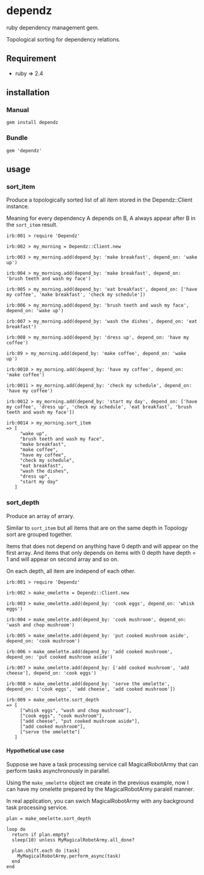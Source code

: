 # dependz
ruby dependency management gem.

Topological sorting for dependency relations.

## Requirement

- ruby => 2.4

## installation

### Manual
`gem install dependz`
### Bundle
`gem 'dependz'`

## usage

### sort_item

Produce a topologically sorted list of all item stored in the Dependz::Client instance.

Meaning for every dependency A depends on B, A always appear after B in the `sort_item` result.

```
irb:001 > require 'Dependz'

irb:002 > my_morning = Dependz::Client.new

irb:003 > my_morning.add(depend_by: 'make breakfast', depend_on: 'wake up')

irb:004 > my_morning.add(depend_by: 'make breakfast', depend_on: 'brush teeth and wash my face')

irb:005 > my_morning.add(depend_by: 'eat breakfast', depend_on: ['have my coffee', 'make breakfast', 'check my schedule'])

irb:006 > my_morning.add(depend_by: 'brush teeth and wash my face', depend_on: 'wake up')

irb:007 > my_morning.add(depend_by: 'wash the dishes', depend_on: 'eat breakfast')

irb:008 > my_morning.add(depend_by: 'dress up', depend_on: 'have my coffee')

irb:09 > my_morning.add(depend_by: 'make coffee', depend_on: 'wake up')

irb:0010 > my_morning.add(depend_by: 'have my coffee', depend_on: 'make coffee')

irb:0011 > my_morning.add(depend_by: 'check my schedule', depend_on: 'have my coffee')

irb:0012 > my_morning.add(depend_by: 'start my day', depend_on: ['have my coffee', 'dress up', 'check my schedule', 'eat breakfast', 'brush teeth and wash my face'])

irb:0014 > my_morning.sort_item
=> [
     "wake up",
     "brush teeth and wash my face",
     "make breakfast",
     "make coffee",
     "have my coffee",
     "check my schedule",
     "eat breakfast",
     "wash the dishes",
     "dress up",
     "start my day"
   ]
```

### sort_depth

Produce an array of arrary.

Similar to `sort_item` but all items that are on the same depth in Topology sort are grouped together.

Items that does not depend on anything have 0 depth and will appear on the first array. And items that only depends on items with 0 depth have depth = 1 and will appear on second array and so on.

On each depth, all item are independ of each other.


```
irb:001 > require 'Dependz'

irb:002 > make_omelette = Dependz::Client.new

irb:003 > make_omelette.add(depend_by: 'cook eggs', depend_on: 'whisk eggs')

irb:004 > make_omelette.add(depend_by: 'cook mushroom', depend_on: 'wash and chop mushroom')

irb:005 > make_omelette.add(depend_by: 'put cooked mushroom aside', depend_on: 'cook mushroom')

irb:006 > make_omelette.add(depend_by: 'add cooked mushroom', depend_on: 'put cooked mushroom aside')

irb:007 > make_omelette.add(depend_by: ['add cooked mushroom', 'add cheese'], depend_on: 'cook eggs')

irb:008 > make_omelette.add(depend_by: 'serve the omelette', depend_on: ['cook eggs', 'add cheese', 'add cooked mushroom'])

irb:009 > make_omelette.sort_depth
=> [
     ["whisk eggs", "wash and chop mushroom"],
     ["cook eggs", "cook mushroom"],
     ["add cheese", "put cooked mushroom aside"],
     ["add cooked mushroom"],
     ["serve the omelette"]
   ] 
```

#### Hypothetical use case
Suppose we have a task processing service call MagicalRobotArmy that can perform tasks asynchronously in parallel. 

Using the `make_omelette` object we create in the previous example, now I can have my omelette prepared by the MagicalRobotArmy paralell manner.

In real application, you can swich MagicalRobotArmy with any background task processing service.

```
plan = make_omelette.sort_depth

loop do
  return if plan.empty?
  sleep(10) unless MyMagicalRobotArmy.all_done?

  plan.shift.each do |task|
    MyMagicalRobotArmy.perform_async(task)
  end
end
```